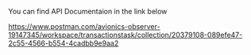 You can find API Documentaion in the link below

https://www.postman.com/avionics-observer-19147345/workspace/transactionstask/collection/20379108-089efe47-2c55-4566-b554-4cadbb9e9aa2
